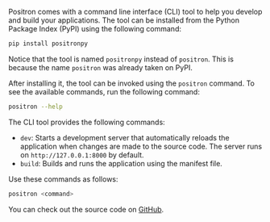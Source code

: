 Positron comes with a command line interface (CLI) tool to help you develop and build your applications. The tool can be installed from the Python Package Index (PyPI) using the following command:

```bash
pip install positronpy
```

Notice that the tool is named `positronpy` instead of `positron`. This is because the name `positron` was already taken on PyPI.

After installing it, the tool can be invoked using the `positron` command. To see the available commands, run the following command:

```bash
positron --help
```

The CLI tool provides the following commands:

- `dev`: Starts a development server that automatically reloads the application when changes are made to the source code. The server runs on `http://127.0.0.1:8000` by default.
- `build`: Builds and runs the application using the manifest file.

Use these commands as follows:

```bash
positron <command>
```

You can check out the source code on [GitHub](https://github.com/kaangiray26/positronpy).